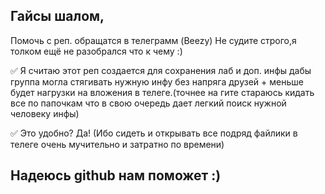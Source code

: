 Гайсы шалом,
-

Помочь с реп. обращатся в телеграмм (Beezy)
Не судите строго,я толком ещё не разобрался что к чему :)

:white_check_mark: Я считаю этот реп создается для сохранения лаб и доп. инфы дабы группа могла стягивать нужную инфу без напряга друзей + меньше будет нагрузки на вложения в телеге.(точнее на гите стараюсь кидать все по папочкам что в свою очередь дает легкий поиск нужной человеку инфы)

:white_check_mark: Это удобно? Да! (Ибо сидеть и открывать все подряд файлики в телеге очень мучительно и затратно по времени)

## Надеюсь github нам поможет :)
